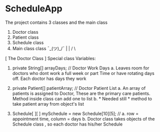# ScheduleApp

The project contains 3 classes and the main class 
1. Doctor class
2. Patient class
3. Schedule class         
4. Main class class
     ¯\_(ツ)_/¯
         | |
        /   \
        

[ The Doctor Class ]
Special class Variables: 
1. private String[] arrayDays; // Doctor Work Days
  a. Leaves room for doctors who dont work a full week or part Time or have rotating days off. Each doctor has days they work
  
2. private Patient[] patientArray; // Doctor Patient List
  a. An array of patients is assigned to Doctor, These are the primary care patients. Method inside class can add one to list
  b. * Needed still * method to take patient array from object's list 
  
 3. Schedule[ ][ ] mySchedule = new Schedule[10][5]; // 
  a. row = appointment time, column = days
  b. Doctor class takes objects of the Schedule class , so each doctor has his/her Schedule
  

